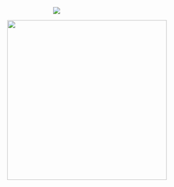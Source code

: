 <p align="center">
  <img src="https://github.com/FournyP/FournyP/assets/64586968/8a839343-d29c-4247-89fc-9862a1b31c80"
 />
</p>

<img align="right" src="https://github.com/FournyP/FournyP/assets/64586968/833d88b9-7940-4e0f-8894-ca7db6a99485" width="365">

```sh
